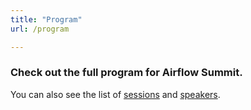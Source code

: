 ```yaml
---
title: "Program"
url: /program

---
```


<h3>Check out the full program for Airflow Summit.</h3>

You can also see the list of <a href="/sessions/2024">sessions</a> and <a href="/speakers">speakers</a>.

<script type="text/javascript" src="https://sessionize.com/api/v2/2atbs8mg/view/GridSmart"></script>